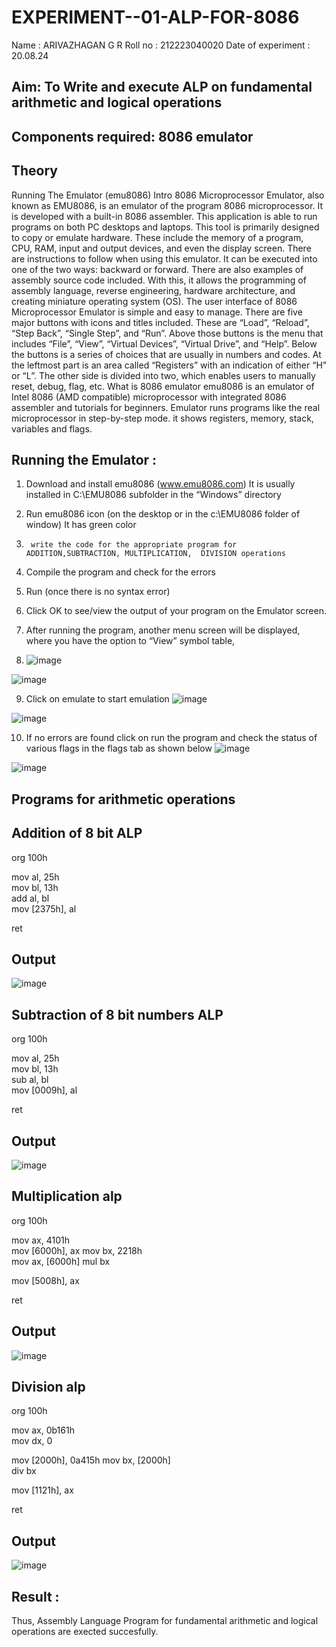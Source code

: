 # EXPERIMENT--01-ALP-FOR-8086
Name : ARIVAZHAGAN G R
Roll no : 212223040020
Date of experiment : 20.08.24





## Aim: To Write and execute ALP on fundamental arithmetic and logical operations
## Components required: 8086  emulator 
## Theory 
Running The Emulator (emu8086) Intro 8086 Microprocessor Emulator, also known as EMU8086, is an emulator of the program 8086 microprocessor. It is developed with a built-in 8086 assembler. This application is able to run programs on both PC desktops and laptops. This tool is primarily designed to copy or emulate hardware. These include the memory of a program, CPU, RAM, input and output devices, and even the display screen. There are instructions to follow when using this emulator. It can be executed into one of the two ways: backward or forward. There are also examples of assembly source code included. With this, it allows the programming of assembly language, reverse engineering, hardware architecture, and creating miniature operating system (OS). The user interface of 8086 Microprocessor Emulator is simple and easy to manage. There are five major buttons with icons and titles included. These are “Load”, “Reload”, “Step Back”, “Single Step”, and “Run”. Above those buttons is the menu that includes “File”, “View”, “Virtual Devices”, “Virtual Drive”, and “Help”. Below the buttons is a series of choices that are usually in numbers and codes. At the leftmost part is an area called “Registers” with an indication of either “H” or “L”. The other side is divided into two, which enables users to manually reset, debug, flag, etc. What is 8086 emulator emu8086 is an emulator of Intel 8086 (AMD compatible) microprocessor with integrated 8086 assembler and tutorials for beginners. Emulator runs programs like the real microprocessor in step-by-step mode. it shows registers, memory, stack, variables and flags.


 ## Running the Emulator :
1.	Download and install emu8086 (www.emu8086.com) It is usually installed in C:\EMU8086 subfolder in the “Windows” directory
2.	  Run  emu8086 icon (on the desktop or in the c:\EMU8086 folder of window) It has green color 
 
 
3.		write the code for the appropriate program for ADDITION,SUBTRACTION, MULTIPLICATION,  DIVISION operations 

4.	 Compile the program and check for the errors 
5.	Run (once there is no syntax error) 

6.	Click OK to see/view the output of your program on the Emulator screen. 


7.	After running the program, another menu screen will be displayed, where you have the option to “View” symbol table,
8. ![image](https://github.com/user-attachments/assets/7682ec69-4bf3-4466-b02a-abe2345ed580)

   
    




![image](https://user-images.githubusercontent.com/36288975/189273263-d65baae9-4b8f-4723-afb3-c0ffa4052b04.png)











9.	Click on emulate to start emulation 
 ![image](https://github.com/user-attachments/assets/9ce62c8a-e236-4628-b0e2-1dd1fddd5658)







![image](https://user-images.githubusercontent.com/36288975/189273273-9bb36ec1-e2e8-4892-8d35-37707332bfdc.png)








10.	If no errors are found click on run the program and check the status of various flags in the flags tab as shown below
    ![image](https://github.com/user-attachments/assets/1306c706-def6-44c6-8993-1dd3575def26)






![image](https://user-images.githubusercontent.com/36288975/189273277-113a2a33-4a40-4ff8-95a5-ecd3a1f504fe.png)







## Programs for arithmetic  operations

## Addition  of 8 bit ALP 
org 100h  

mov al, 25h    
mov bl, 13h    
add al, bl     
mov [2375h], al

ret            



## Output  
 ![image](https://github.com/user-attachments/assets/82acb06e-e26e-4f53-8f3a-054038a9435f)

## Subtraction   of 8 bit numbers  ALP 
org 100h

mov al, 25h    
mov bl, 13h    
sub al, bl     
mov [0009h], al 

ret
 
## Output  
![image](https://github.com/user-attachments/assets/7223f2f3-5ef5-4534-8a29-ec93f52c1269)

## Multiplication alp 
org 100h

mov ax, 4101h  
mov [6000h], ax
mov bx, 2218h  
mov ax, [6000h]
mul bx         

mov [5008h], ax


ret
 ## Output  
 ![image](https://github.com/user-attachments/assets/4101a57c-2909-40cf-a432-b4ac98bb952c)



## Division alp 
org 100h            

mov ax, 0b161h      
mov dx, 0           

mov [2000h], 0a415h 
mov bx, [2000h]     
div bx              

mov [1121h], ax     

ret                 

## Output 
![image](https://github.com/user-attachments/assets/b93e6a82-6a27-4d6d-bfbb-c8343aa4e52e)



## Result :
Thus, Assembly Language Program for fundamental arithmetic and logical operations are exected succesfully.
 








